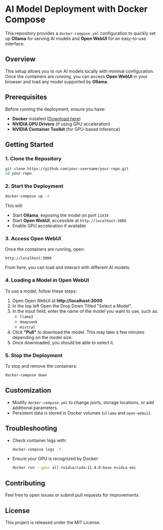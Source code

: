 # AI Model Deployment with Docker Compose

This repository provides a `docker-compose.yml` configuration to quickly set up **Ollama** for serving AI models and **Open WebUI** for an easy-to-use interface.

## Overview

This setup allows you to run AI models locally with minimal configuration. Once the containers are running, you can access **Open WebUI** in your browser and load any model supported by **Ollama**.

## Prerequisites

Before running the deployment, ensure you have:

- **Docker** installed ([Download here](https://docs.docker.com/get-docker/))
- **NVIDIA GPU Drivers** (if using GPU acceleration)
- **NVIDIA Container Toolkit** (for GPU-based inference)

## Getting Started

### 1. Clone the Repository

```sh
git clone https://github.com/your-username/your-repo.git
cd your-repo
```

### 2. Start the Deployment

```sh
docker-compose up -d
```

This will:

- Start **Ollama**, exposing the model on port `11434`
- Start **Open WebUI**, accessible at `http://localhost:3000`
- Enable GPU acceleration if available

### 3. Access Open WebUI

Once the containers are running, open:

```
http://localhost:3000
```

From here, you can load and interact with different AI models.

### 4. Loading a Model in Open WebUI

To use a model, follow these steps:

1. Open Open WebUI at **http://localhost:3000**
2. In the top left Open the Drop Down Titled "Select a Model".
3. In the input field, enter the name of the model you want to use, such as:
   - `llama3`
   - `deepseek`
   - `mistral`
4. Click **"Pull"** to download the model. This may take a few minutes depending on the model size.
5. Once downloaded, you should be able to select it.

### 5. Stop the Deployment

To stop and remove the containers:

```sh
docker-compose down
```

## Customization

- Modify `docker-compose.yml` to change ports, storage locations, or add additional parameters.
- Persistent data is stored in Docker volumes (`ollama` and `open-webui`).

## Troubleshooting

- Check container logs with:

  ```sh
  docker-compose logs -f
  ```

- Ensure your GPU is recognized by Docker:

  ```sh
  docker run --gpus all nvidia/cuda:11.8.0-base nvidia-smi
  ```

## Contributing

Feel free to open issues or submit pull requests for improvements.

## License

This project is released under the MIT License.

